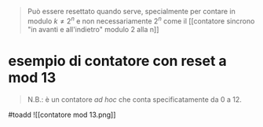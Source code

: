 > Può essere resettato quando serve, specialmente per contare in modulo $k\neq 2^{n}$ e non necessariamente $2^{n}$ come il [[contatore sincrono "in avanti e all'indietro" modulo 2 alla n]]
# esempio di contatore con reset a mod 13
> N.B.: è un contatore *ad hoc* che conta specificatamente da 0 a 12.

#toadd ![[contatore mod 13.png]]
